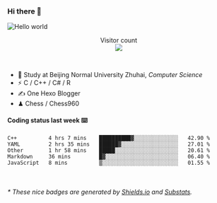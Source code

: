 ### Hi there 👋


<img src="https://raw.githubusercontent.com/sagar-viradiya/sagar-viradiya/master/resources/banner.png" alt="Hello world">
<p align="center"> 
  Visitor count<br/>
  <img src="https://profile-counter.glitch.me/youszoe/count.svg" />
</p>

<br/>


- 🍻  Study at Beijing Normal University Zhuhai, _Computer Science_
- ⚡  C / C++ / C# / R
- ✍️  One Hexo Blogger
- ♟  Chess / Chess960 


#### Coding status last week ⌨️

<!--START_SECTION:waka-->
```text
C++          4 hrs 7 mins    ██████████▓░░░░░░░░░░░░░░   42.90 % 
YAML         2 hrs 35 mins   ██████▓░░░░░░░░░░░░░░░░░░   27.01 % 
Other        1 hr 58 mins    █████░░░░░░░░░░░░░░░░░░░░   20.61 % 
Markdown     36 mins         █▓░░░░░░░░░░░░░░░░░░░░░░░   06.40 % 
JavaScript   8 mins          ▒░░░░░░░░░░░░░░░░░░░░░░░░   01.55 % 
```
<!--END_SECTION:waka-->

<br/>
<center><img src="http://ghchart.rshah.org/409ba5/yousazoe" alt="" /></center>


<h6>* These nice badges are generated by <a href="https://shields.io/">Shields.io</a> and <a href="https://github.com/spencerwooo/Substats">Substats</a>.</h6>
